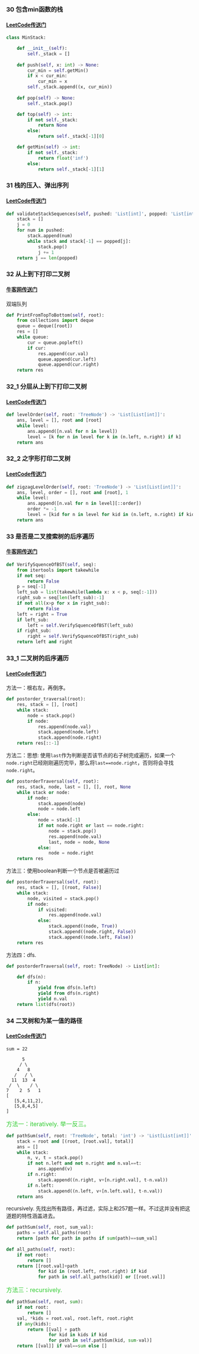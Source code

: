 ### 30 包含min函数的栈

#### [LeetCode传送门](https://leetcode.com/problems/min-stack/description/)

```python
class MinStack:

    def __init__(self):
        self._stack = []
        
    def push(self, x: int) -> None:
        cur_min = self.getMin()
        if x < cur_min:
            cur_min = x
        self._stack.append((x, cur_min))
        
    def pop(self) -> None:
        self._stack.pop()

    def top(self) -> int:
        if not self._stack:
            return None
        else:
            return self._stack[-1][0]

    def getMin(self) -> int:
        if not self._stack:
            return float('inf')
        else:
            return self._stack[-1][1]
```

### 31 栈的压入、弹出序列

#### [LeetCode传送门](https://leetcode.com/problems/validate-stack-sequences/)

```python
def validateStackSequences(self, pushed: 'List[int]', popped: 'List[int]') -> 'bool':
    stack = []
    j = 0
    for num in pushed:
        stack.append(num)
        while stack and stack[-1] == popped[j]:
            stack.pop()
            j += 1
    return j == len(popped)
```

### 32 从上到下打印二叉树

#### [牛客网传送门](https://www.nowcoder.com/practice/7fe2212963db4790b57431d9ed259701?tpId=13&tqId=11175&tPage=2&rp=1&ru=%2Fta%2Fcoding-interviews&qru=%2Fta%2Fcoding-interviews%2Fquestion-ranking)

双端队列

```python
def PrintFromTopToBottom(self, root):
    from collections import deque
    queue = deque([root])
    res = []
    while queue:
        cur = queue.popleft()
        if cur:
            res.append(cur.val)
            queue.append(cur.left)
            queue.append(cur.right)
    return res
```

### 32_1 分层从上到下打印二叉树

#### [LeetCode传送门](https://leetcode.com/problems/binary-tree-level-order-traversal/description/)

```python
def levelOrder(self, root: 'TreeNode') -> 'List[List[int]]':
    ans, level = [], root and [root]
    while level:
        ans.append([n.val for n in level])
        level = [k for n in level for k in (n.left, n.right) if k]
    return ans
```

### 32_2 之字形打印二叉树

#### [LeetCode传送门](https://leetcode.com/problems/binary-tree-zigzag-level-order-traversal/description/)

```python
def zigzagLevelOrder(self, root: 'TreeNode') -> 'List[List[int]]':
    ans, level, order = [], root and [root], 1
    while level:
        ans.append([n.val for n in level][::order])
        order *= -1
        level = [kid for n in level for kid in (n.left, n.right) if kid]
    return ans
```

### 33 是否是二叉搜索树的后序遍历

#### [牛客网传送门](https://www.nowcoder.com/practice/a861533d45854474ac791d90e447bafd?tpId=13&tqId=11176&rp=1&ru=%2Fta%2Fcoding-interviews&qru=%2Fta%2Fcoding-interviews%2Fquestion-ranking&tPage=2)

```python
def VerifySquenceOfBST(self, seq):
    from itertools import takewhile
    if not seq:
        return False
    p = seq[-1]
    left_sub = list(takewhile(lambda x: x < p, seq[:-1]))
    right_sub = seq[len(left_sub):-1]
    if not all(x>p for x in right_sub):
        return False
    left = right = True
    if left_sub:
        left = self.VerifySquenceOfBST(left_sub)
    if right_sub:
        right = self.VerifySquenceOfBST(right_sub)
    return left and right
```
### 33_1 二叉树的后序遍历

#### [LeetCode传送门](https://leetcode.com/problems/binary-tree-postorder-traversal/description/)

方法一：根右左，再倒序。

```python
def postorder_traversal(root):
    res, stack = [], [root]
    while stack:
        node = stack.pop()
        if node:
            res.append(node.val)
            stack.append(node.left)
            stack.append(node.right)
    return res[::-1]
```

方法二：思想: 使用`last`作为判断是否该节点的右子树完成遍历，如果一个`node.right`已经刚刚遍历完毕，那么将`last==node.right`，否则将会寻找`node.right`。

```python
def postorderTraversal(self, root):
    res, stack, node, last = [], [], root, None
    while stack or node:
        if node:
            stack.append(node)
            node = node.left
        else:
            node = stack[-1]
            if not node.right or last == node.right:
                node = stack.pop()
                res.append(node.val)
                last, node = node, None
            else:
                node = node.right    
    return res
```

方法三：使用boolean判断一个节点是否被遍历过

```python
def postorderTraversal(self, root):
    res, stack = [], [(root, False)]
    while stack:
        node, visited = stack.pop()
        if node:
            if visited:
                res.append(node.val)
            else:
                stack.append((node, True))
                stack.append((node.right, False))
                stack.append((node.left, False))                
    return res
```

方法四：dfs.

```python
def postorderTraversal(self, root: TreeNode) -> List[int]:

    def dfs(n):
        if n:
            yield from dfs(n.left)
            yield from dfs(n.right)
            yield n.val
    return list(dfs(root))
```

### 34 二叉树和为某一值的路径

#### [LeetCode传送门](https://leetcode.com/problems/path-sum-ii/description/)

```
sum = 22

      5
     / \
    4   8
   /   / \
  11  13  4
 /  \    / \
7    2  5   1
[
   [5,4,11,2],
   [5,8,4,5]
]
```
<font color=#32CD32 size=3>方法一：iteratively. 举一反三。</font>

```python
def pathSum(self, root: 'TreeNode', total: 'int') -> 'List[List[int]]':
    stack = root and [(root, [root.val], total)]
    ans = []
    while stack:
        n, v, t = stack.pop()
        if not n.left and not n.right and n.val==t:
            ans.append(v)
        if n.right:
            stack.append((n.right, v+[n.right.val], t-n.val))
        if n.left:
            stack.append((n.left, v+[n.left.val], t-n.val))
    return ans
```

recursively. 先找出所有路径，再过滤，实际上和257题一样。不过这并没有把这道题的特性涵盖进去。

```python
def pathSum(self, root, sum_val):
    paths = self.all_paths(root)
    return [path for path in paths if sum(path)==sum_val]
    
def all_paths(self, root):
    if not root:
        return []
    return [[root.val]+path
            for kid in (root.left, root.right) if kid
            for path in self.all_paths(kid)] or [[root.val]]
```

<font color=#32CD32 size=3>方法三：recursively. </font>

```python
def pathSum(self, root, sum):
    if not root:
        return []
    val, *kids = root.val, root.left, root.right
    if any(kids):
        return [[val] + path
                for kid in kids if kid
                for path in self.pathSum(kid, sum-val)]
    return [[val]] if val==sum else []
```